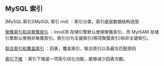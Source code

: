 ## MySQL 索引

 [MySQL 索引](MySQL 索引.md) ：索引分类，索引底层数据结构选型

 [聚簇索引和非聚簇索引](聚簇索引和非聚簇索引.md) ：InnoDB 存储引擎默认使用聚簇索引，而 MyISAM 存储引擎默认使用非聚簇索引。索引分为主键索引(等同聚簇索引)和非主键索引。

 [联合索引和覆盖索引](联合索引和覆盖索引.md) ：回表，覆盖索引，联合索引以及最左匹配原则

 [索引下推](索引下推.md) ：索引下推是一项索引优化功能，能够减少回表次数。